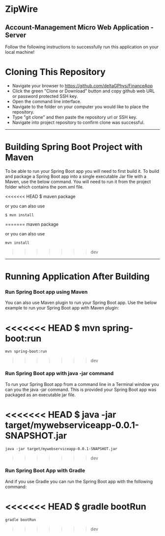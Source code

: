 # ZipWire
## Account-Management Micro Web Application - Server




Follow the following instructions to successfully run this application on your local machine!

# Cloning This Repository

- Navigate your browser to https://github.com/deltaGPhys/FinanceApp
- Click the green "Clone or Download" button and copy github web URL or password protected SSH key.
- Open the command line interface.
- Navigate to the folder on your computer you would like to place the repository.
- Type "git clone" and then paste the repository url or SSH key. 
- Navigate into project repository to confirm clone was successful.

__________________________________________

# Building Spring Boot Project with Maven

To be able to run your Spring Boot app you will need to first build it. To build and package a Spring Boot app into a single executable Jar file with a Maven, use the below command. You will need to run it from the project folder which contains the pom.xml file.

<<<<<<< HEAD
    $ maven package

or you can also use

    $ mvn install
=======
    maven package

or you can also use

    mvn install
>>>>>>> dev

__________________________________________


# Running Application After Building


### Run Spring Boot app using Maven

You can also use Maven plugin to run your Spring Boot app. Use the below example to run your Spring Boot app with Maven plugin:

<<<<<<< HEAD
    $ mvn spring-boot:run
=======
    mvn spring-boot:run
>>>>>>> dev


### Run Spring Boot app with java -jar command

To run your Spring Boot app from a command line in a Terminal window you can you the java -jar command. This is provided your Spring Boot app was packaged as an executable jar file.

<<<<<<< HEAD
    $ java -jar target/mywebserviceapp-0.0.1-SNAPSHOT.jar
=======
    java -jar target/mywebserviceapp-0.0.1-SNAPSHOT.jar
>>>>>>> dev


### Run Spring Boot App with Gradle

And if you use Gradle you can run the Spring Boot app with the following command:

<<<<<<< HEAD
    $ gradle bootRun
=======
    gradle bootRun
>>>>>>> dev


